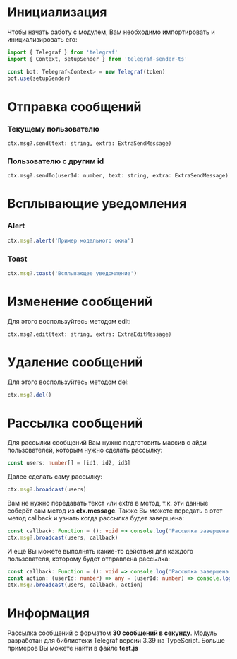 # Инициализация

Чтобы начать работу с модулем, Вам необходимо импортировать и инициализировать его:

```typescript
import { Telegraf } from 'telegraf'
import { Context, setupSender } from 'telegraf-sender-ts'

const bot: Telegraf<Context> = new Telegraf(token)
bot.use(setupSender)
```

# Отправка сообщений

### Текущему пользователю

```
ctx.msg?.send(text: string, extra: ExtraSendMessage)
```

### Пользователю с другим id

```
ctx.msg?.sendTo(userId: number, text: string, extra: ExtraSendMessage)
```

# Всплывающие уведомления

### Alert

```typescript
ctx.msg?.alert('Пример модального окна')
```

### Toast

```typescript
ctx.msg?.toast('Всплывающее уведомление')
```

# Изменение сообщений

Для этого воспользуйтесь методом edit:

```
ctx.msg?.edit(text: string, extra: ExtraEditMessage)
```

# Удаление сообщений

Для этого воспользуйтесь методом del:

```typescript
ctx.msg?.del()
```

# Рассылка сообщений

Для рассылки сообщений Вам нужно подготовить массив с айди пользователей, которым нужно сделать рассылку:

```typescript
const users: number[] = [id1, id2, id3]
```

Далее сделать саму рассылку:

```typescript
ctx.msg?.broadcast(users)
```

Вам не нужно передавать текст или extra в метод, т.к. эти данные соберёт сам метод из **ctx.message**. Также Вы можете передать в этот метод callback и узнать когда рассылка будет завершена:

```typescript
const callback: Function = (): void => console.log('Рассылка завершена!')
ctx.msg?.broadcast(users, callback)
```

И ещё Вы можете выполнять какие-то действия для каждого пользователя, которому будет отправлена рассылка:

```typescript
const callback: Function = (): void => console.log('Рассылка завершена!')
const action: (userId: number) => any = (userId: number) => console.log(`Отправка пользователю ${userId}`)
ctx.msg?.broadcast(users, callback, action)
```

# Информация

Рассылка сообщений с форматом **30 сообщений в секунду**. Модуль разработан для библиотеки Telegraf версии 3.39 на TypeScript. Больше примеров Вы можете найти в файле **test.js**